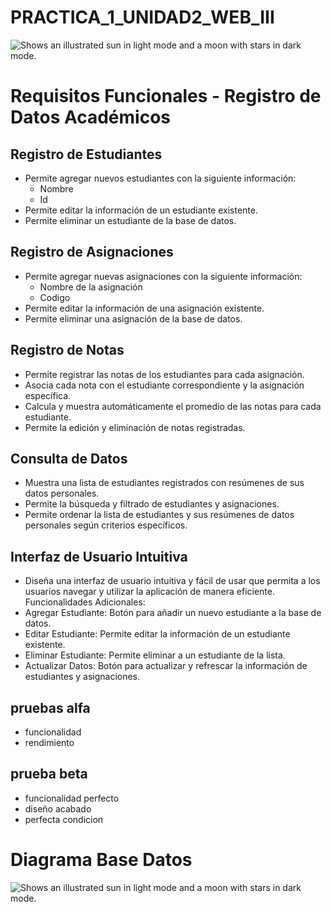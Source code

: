 # PRACTICA_1_UNIDAD2_WEB_III

<picture>
  <source media="(prefers-color-scheme: light)" srcset="https://user-images.githubusercontent.com/25423296/163456779-a8556205-d0a5-45e2-ac17-42d089e3c3f8.png">
  <img alt="Shows an illustrated sun in light mode and a moon with stars in dark mode." src="https://user-images.githubusercontent.com/25423296/163456779-a8556205-d0a5-45e2-ac17-42d089e3c3f8.png">
</picture>

# Requisitos Funcionales - Registro de Datos Académicos
## Registro de Estudiantes

 

- Permite agregar nuevos estudiantes con la siguiente información:
  - Nombre
  - Id
- Permite editar la información de un estudiante existente.
- Permite eliminar un estudiante de la base de datos.


## Registro de Asignaciones
- Permite agregar nuevas asignaciones con la siguiente información:
  - Nombre de la asignación
  - Codigo
- Permite editar la información de una asignación existente.
- Permite eliminar una asignación de la base de datos.

 

## Registro de Notas
- Permite registrar las notas de los estudiantes para cada asignación.
- Asocia cada nota con el estudiante correspondiente y la asignación específica.
- Calcula y muestra automáticamente el promedio de las notas para cada estudiante.
- Permite la edición y eliminación de notas registradas.

 

## Consulta de Datos
- Muestra una lista de estudiantes registrados con resúmenes de sus datos personales.
- Permite la búsqueda y filtrado de estudiantes y asignaciones.
- Permite ordenar la lista de estudiantes y sus resúmenes de datos personales según criterios específicos.

 

## Interfaz de Usuario Intuitiva
- Diseña una interfaz de usuario intuitiva y fácil de usar que permita a los usuarios navegar y utilizar la aplicación de manera eficiente.
  Funcionalidades Adicionales:
- Agregar Estudiante: Botón para añadir un nuevo estudiante a la base de datos.
- Editar Estudiante: Permite editar la información de un estudiante existente.
- Eliminar Estudiante: Permite eliminar a un estudiante de la lista.
- Actualizar Datos: Botón para actualizar y refrescar la información de estudiantes y asignaciones.
## pruebas alfa
- funcionalidad 
- rendimiento
 
 ## prueba beta 
- funcionalidad perfecto
- diseño acabado
- perfecta condicion

<h1>  Diagrama Base Datos </h1>
<picture>
  <source media="(prefers-color-scheme: light)" srcset="https://github.com/jeromejimenez123/PRACTICA_1_UNIDAD2_WEB_III/assets/120347318/d9a96226-822f-44ad-833d-61027282564e">
  <img alt="Shows an illustrated sun in light mode and a moon with stars in dark mode." src="https://github.com/jeromejimenez123/PRACTICA_1_UNIDAD2_WEB_III/assets/120347318/d9a96226-822f-44ad-833d-61027282564e">
</picture>


<!-- hola -->